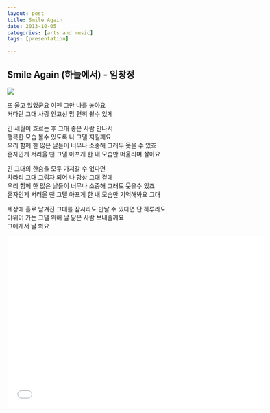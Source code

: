 ```yaml
---
layout: post
title: Smile Again
date: 2013-10-05
categories: [arts and music]
tags: [presentation]

---
```


Smile Again (하늘에서) - 임창정
---

![](http://sungsoo.github.com/images/smile-again.jpg)

또 울고 있었군요 이젠 그만 나를 놓아요  
커다란 그대 사랑 안고선 맘 편히 쉴수 있게



긴 세월이 흐르는 후 그대 좋은 사람 만나서  
행복한 모습 볼수 있도록 나 그댈 지킬께요  
우리 함께 한 많은 날들이 너무나 소중해 그래두 웃을 수 있죠  
혼자인게 서러울 땐 그댈 아프게 한 내 모습만 떠울리며 살아요


긴 그대의 한숨을 모두 가져갈 수 없다면  
차라리 그대 그림자 되어 나 항상 그대 곁에  
우리 함께 한 많은 날들이 너무나 소중해 그래도 웃을수 있죠  
혼자인게 서러울 땐 그댈 아프게 한 내 모습만 기억해봐요 그대


세상에 홀로 남겨진 그대를 잠시라도 만날 수 있다면 단 하루라도  
야위어 가는 그댈 위해 날 닮은 사람 보내줄께요  
그에게서 날 봐요

<iframe width="600" height="400" src="//www.youtube.com/embed/erGN98S4yGk" frameborder="0" allowfullscreen></iframe>


